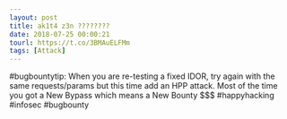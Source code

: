 ```yaml
---
layout: post
title: ak1t4 z3n ????????
date: 2018-07-25 00:00:21
tourl: https://t.co/3BMAuELFMm
tags: [Attack]
---
```

#bugbountytip: When you are re-testing a fixed IDOR, try again with the same requests/params but this time add an HPP attack. Most of the time you got a New Bypass which means a New Bounty $$$ #happyhacking #infosec #bugbounty